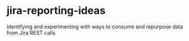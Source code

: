 # jira-reporting-ideas
Identifying and experimenting with ways to consume and repurpose data from Jira REST calls
